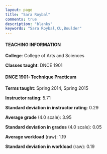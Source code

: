 ```yaml
---
layout: page
title: "Sara Roybal" 
comments: true
description: "blanks"
keywords: "Sara Roybal,CU,Boulder"
---
```

<head>
<script src="https://ajax.googleapis.com/ajax/libs/jquery/2.1.3/jquery.min.js"></script>
<script src="https://dl.dropboxusercontent.com/s/pc42nxpaw1ea4o9/highcharts.js?dl=0"></script>
<!-- <script src="../assets/js/highcharts.js"></script> -->
<style type="text/css">@font-face {
	font-family: "Bebas Neue";
	src: url(https://www.filehosting.org/file/details/544349/BebasNeue Regular.otf) format("opentype");
	}
	h1.Bebas { 
		font-family: "Bebas Neue", Verdana, Tahoma;
	}
</style>
</head>
	   
#### TEACHING INFORMATION

**College**: College of Arts and Sciences

**Classes taught**: DNCE 1901

#### DNCE 1901: Technique Practicum

**Terms taught**: Spring 2014, Spring 2015

**Instructor rating**: 5.71

**Standard deviation in instructor rating**: 0.29

**Average grade** (4.0 scale): 3.95

**Standard deviation in grades** (4.0 scale): 0.05

**Average workload** (raw): 1.19

**Standard deviation in workload** (raw): 0.19

